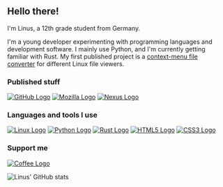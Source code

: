 ## Hello there!

I'm Linus, a 12th grade student from Germany.

I'm a young developer experimenting with programming languages and development software.
I mainly use Python, and I'm currently getting familiar with Rust.
My first published project is a [context-menu file converter](https://github.com/Lich-Corals/linux-file-converter-addon) for different Linux file viewers.

### Published stuff
[![GitHub Logo](https://img.shields.io/badge/-GitHub-181717?style=for-the-badge&logo=GitHub&logoColor=white)]()
[![Mozilla Logo](https://img.shields.io/badge/-Mozilla%20Addons-161616?style=for-the-badge&logo=mozilla&logoColor=white)](https://addons.mozilla.org/user/18412020/)
[![Nexus Logo](https://img.shields.io/badge/-Nexus%20Mods-E6832B?style=for-the-badge&logo=nexusmods&logoColor=white)](https://next.nexusmods.com/profile/LichCorals)

### Languages and tools I use
[![Linux Logo](https://img.shields.io/badge/-Linux-FCC624?style=for-the-badge&logo=Linux&logoColor=black)]()
[![Python Logo](https://img.shields.io/badge/-Python-3776AB?style=for-the-badge&logo=Python&logoColor=white)]()
[![Rust Logo](https://img.shields.io/badge/-Rust-000000?style=for-the-badge&logo=rust&logoColor=white)]()
[![HTML5 Logo](https://img.shields.io/badge/-HTML5-E34F26?style=for-the-badge&logo=HTML5&logoColor=white)]()
[![CSS3 Logo](https://img.shields.io/badge/-CSS3-1572B6?style=for-the-badge&logo=CSS3&logoColor=white)]()

### Support me
[![Coffee Logo](https://img.shields.io/badge/-Buy%20me%20a%20coffee-FFDD00?style=for-the-badge&logo=buymeacoffee&logoColor=black)](coff.ee/lichcorals)

![Linus' GitHub stats](https://github-readme-stats.vercel.app/api?username=Lich-Corals&show_icons=true&theme=dracula)



